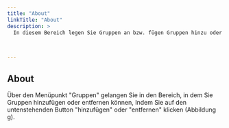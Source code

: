 ```yaml
---
title: "About"
linkTitle: "About"
description: >
  In diesem Bereich legen Sie Gruppen an bzw. fügen Gruppen hinzu oder entfernen diese.   
 


---
```

## About
Über den Menüpunkt "Gruppen" gelangen Sie in den Bereich, in dem Sie Gruppen hinzufügen oder entfernen können, Indem Sie auf den untenstehenden Button "hinzufügen" oder "entfernen" klicken (Abbildung g). 

[//]: # (Beim Klicken auf bearbeiten erscheint dieser Text: Der Kontext dieses Bearbeitungsvorgangs steht nicht mehr zur Verfügung. Möglicherweise wurde der Bearbeitungsvorgang bereits beendet, abgebrochen oder zu lange nicht mehr verwendet. Beginnen Sie noch einmal einen neuen Bearbeitungsvorgang und verwenden Sie nicht den Zurück-Button des Browsers.
)



